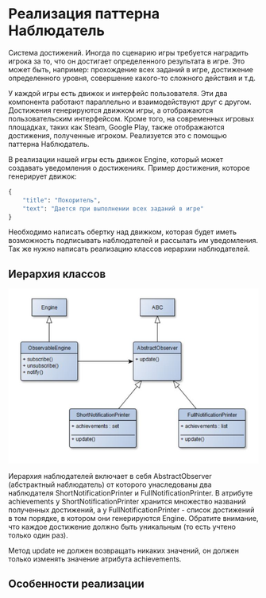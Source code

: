 # Реализация паттерна Наблюдатель
Система достижений. Иногда по сценарию игры требуется наградить игрока за то, что он достигает определенного результата в игре. Это может быть, например: прохождение всех заданий в игре, достижение определенного уровня, совершение какого-то сложного действия и т.д.

У каждой игры есть движок и интерфейс пользователя. Эти два компонента работают параллельно и взаимодействуют друг с другом. Достижения генерируются движком игры, а отображаются пользовательским интерфейсом. Кроме того, на современных игровых площадках, таких как Steam, Google Play, также отображаются достижения, полученные игроком. Реализуется это с помощью паттерна Наблюдатель.

В реализации нашей игры есть движок Engine, который может создавать уведомления о достижениях. Пример достижения, которое генерирует движок:
```Python
{
    "title": "Покоритель", 
    "text": "Дается при выполнении всех заданий в игре"
}
```
Необходимо написать обертку над движком, которая будет иметь возможность подписывать наблюдателей и рассылать им уведомления. Так же нужно написать реализацию классов иерархии наблюдателей.
## Иерархия классов
![img.png](img.png)

Иерархия наблюдателей включает в себя AbstractObserver (абстрактный наблюдатель) от которого унаследованы два наблюдателя ShortNotificationPrinter и FullNotificationPrinter. В атрибуте achievements у ShortNotificationPrinter хранится множество названий полученных достижений, а у FullNotificationPrinter - список достижений в том порядке, в котором они генерируются Engine. Обратите внимание, что каждое достижение должно быть уникальным (то есть учтено только один раз).

Метод update не должен возвращать никаких значений, он должен только изменять значение атрибута achievements.

## Особенности реализации

